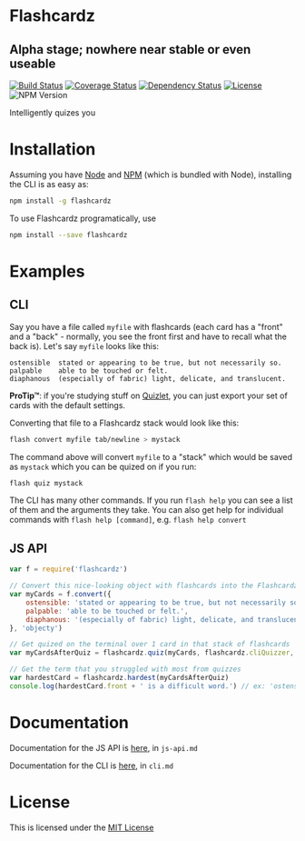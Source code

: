 # Flashcardz

## Alpha stage; nowhere near stable or even useable

[![Build Status](https://img.shields.io/travis/jamescostian/flashcardz.svg?style=flat)](https://travis-ci.org/jamescostian/flashcardz)
[![Coverage Status](https://img.shields.io/coveralls/jamescostian/flashcardz.svg?style=flat)](https://coveralls.io/r/jamescostian/flashcardz?branch=master)
[![Dependency Status](https://img.shields.io/gemnasium/jamescostian/flashcardz.svg?style=flat)](https://gemnasium.com/jamescostian/flashcardz)
[![License](https://img.shields.io/npm/l/flashcardz.svg?style=flat)](https://github.com/jamescostian/flashcardz/blob/master/LICENSE)
![NPM Version](https://img.shields.io/npm/v/flashcardz.svg)

Intelligently quizes you

# Installation

Assuming you have [Node](http://nodejs.org) and [NPM](https://npmjs.org) (which is bundled with Node), installing the CLI is as easy as:

```bash
npm install -g flashcardz
```

To use Flashcardz programatically, use

```bash
npm install --save flashcardz
```

# Examples

## CLI

Say you have a file called `myfile` with flashcards (each card has a "front" and a "back" - normally, you see the front first and have to recall what the back is). Let's say `myfile` looks like this:

```
ostensible	stated or appearing to be true, but not necessarily so.
palpable	able to be touched or felt.
diaphanous	(especially of fabric) light, delicate, and translucent.
```

**ProTip™**: if you're studying stuff on [Quizlet](http://quizlet.com), you can just export your set of cards with the default settings.

Converting that file to a Flashcardz stack would look like this:

```bash
flash convert myfile tab/newline > mystack
```

The command above will convert `myfile` to a "stack" which would be saved as `mystack` which you can be quized on if you run:

```bash
flash quiz mystack
```

The CLI has many other commands. If you run `flash help` you can see a list of them and the arguments they take. You can also get help for individual commands with `flash help [command]`, e.g. `flash help convert`

## JS API

```js
var f = require('flashcardz')

// Convert this nice-looking object with flashcards into the Flashcardz format
var myCards = f.convert({
	ostensible: 'stated or appearing to be true, but not necessarily so.',
	palpable: 'able to be touched or felt.',
	diaphanous: '(especially of fabric) light, delicate, and translucent.'
}, 'objecty')

// Get quized on the terminal over 1 card in that stack of flashcards
var myCardsAfterQuiz = flashcardz.quiz(myCards, flashcardz.cliQuizzer, flashcardz.pick.random)

// Get the term that you struggled with most from quizzes
var hardestCard = flashcardz.hardest(myCardsAfterQuiz)
console.log(hardestCard.front + ' is a difficult word.') // ex: 'ostensible is a difficult word.'
```

# Documentation

Documentation for the JS API is [here](https://github.com/jamescostian/flashcardz/tree/master/js-api.md), in `js-api.md`

Documentation for the CLI is [here](https://github.com/jamescostian/flashcardz/tree/master/cli.md), in `cli.md`

# License

This is licensed under the [MIT License](https://github.com/jamescostian/flashcardz/tree/master/LICENSE)
